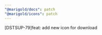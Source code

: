```yaml
---
"@marigold/docs": patch
"@marigold/icons": patch
---
```


[DSTSUP-79]feat: add new icon for download
